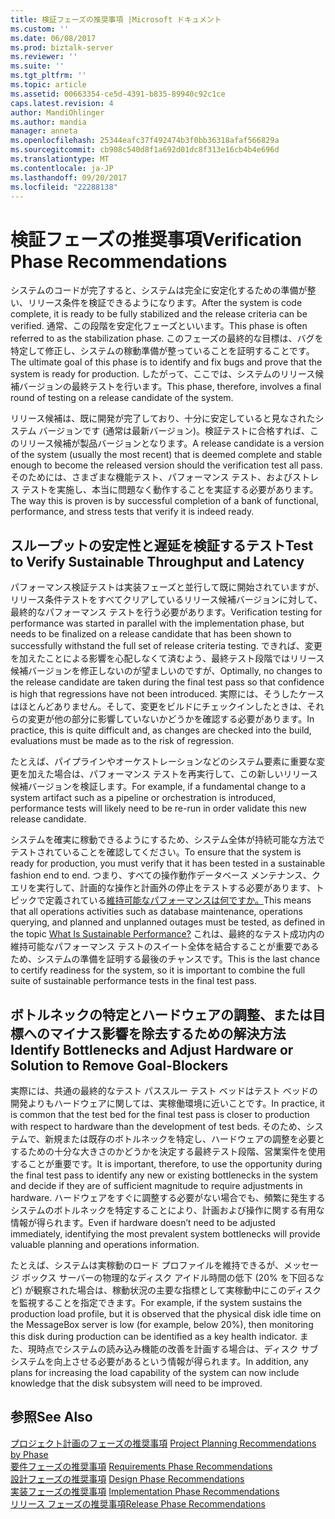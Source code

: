 ```yaml
---
title: 検証フェーズの推奨事項 |Microsoft ドキュメント
ms.custom: ''
ms.date: 06/08/2017
ms.prod: biztalk-server
ms.reviewer: ''
ms.suite: ''
ms.tgt_pltfrm: ''
ms.topic: article
ms.assetid: 00663354-ce5d-4391-b835-89940c92c1ce
caps.latest.revision: 4
author: MandiOhlinger
ms.author: mandia
manager: anneta
ms.openlocfilehash: 25344eafc37f492474b3f0bb36318afaf566829a
ms.sourcegitcommit: cb908c540d8f1a692d01dc8f313e16cb4b4e696d
ms.translationtype: MT
ms.contentlocale: ja-JP
ms.lasthandoff: 09/20/2017
ms.locfileid: "22288138"
---
```

# <a name="verification-phase-recommendations"></a><span data-ttu-id="c1e1b-102">検証フェーズの推奨事項</span><span class="sxs-lookup"><span data-stu-id="c1e1b-102">Verification Phase Recommendations</span></span>
<span data-ttu-id="c1e1b-103">システムのコードが完了すると、システムは完全に安定化するための準備が整い、リリース条件を検証できるようになります。</span><span class="sxs-lookup"><span data-stu-id="c1e1b-103">After the system is code complete, it is ready to be fully stabilized and the release criteria can be verified.</span></span> <span data-ttu-id="c1e1b-104">通常、この段階を安定化フェーズといいます。</span><span class="sxs-lookup"><span data-stu-id="c1e1b-104">This phase is often referred to as the stabilization phase.</span></span> <span data-ttu-id="c1e1b-105">このフェーズの最終的な目標は、バグを特定して修正し、システムの稼動準備が整っていることを証明することです。</span><span class="sxs-lookup"><span data-stu-id="c1e1b-105">The ultimate goal of this phase is to identify and fix bugs and prove that the system is ready for production.</span></span> <span data-ttu-id="c1e1b-106">したがって、ここでは、システムのリリース候補バージョンの最終テストを行います。</span><span class="sxs-lookup"><span data-stu-id="c1e1b-106">This phase, therefore, involves a final round of testing on a release candidate of the system.</span></span>  
  
 <span data-ttu-id="c1e1b-107">リリース候補は、既に開発が完了しており、十分に安定していると見なされたシステム バージョンです (通常は最新バージョン)。検証テストに合格すれば、このリリース候補が製品バージョンとなります。</span><span class="sxs-lookup"><span data-stu-id="c1e1b-107">A release candidate is a version of the system (usually the most recent) that is deemed complete and stable enough to become the released version should the verification test all pass.</span></span> <span data-ttu-id="c1e1b-108">そのためには、さまざまな機能テスト、パフォーマンス テスト、およびストレス テストを実施し、本当に問題なく動作することを実証する必要があります。</span><span class="sxs-lookup"><span data-stu-id="c1e1b-108">The way this is proven is by successful completion of a bank of functional, performance, and stress tests that verify it is indeed ready.</span></span>  
  
## <a name="test-to-verify-sustainable-throughput-and-latency"></a><span data-ttu-id="c1e1b-109">スループットの安定性と遅延を検証するテスト</span><span class="sxs-lookup"><span data-stu-id="c1e1b-109">Test to Verify Sustainable Throughput and Latency</span></span>  
 <span data-ttu-id="c1e1b-110">パフォーマンス検証テストは実装フェーズと並行して既に開始されていますが、リリース条件テストをすべてクリアしているリリース候補バージョンに対して、最終的なパフォーマンス テストを行う必要があります。</span><span class="sxs-lookup"><span data-stu-id="c1e1b-110">Verification testing for performance was started in parallel with the implementation phase, but needs to be finalized on a release candidate that has been shown to successfully withstand the full set of release criteria testing.</span></span> <span data-ttu-id="c1e1b-111">できれば、変更を加えたことによる影響を心配しなくて済むよう、最終テスト段階ではリリース候補バージョンを修正しないのが望ましいのですが、</span><span class="sxs-lookup"><span data-stu-id="c1e1b-111">Optimally, no changes to the release candidate are taken during the final test pass so that confidence is high that regressions have not been introduced.</span></span> <span data-ttu-id="c1e1b-112">実際には、そうしたケースはほとんどありません。そして、変更をビルドにチェックインしたときは、それらの変更が他の部分に影響していないかどうかを確認する必要があります。</span><span class="sxs-lookup"><span data-stu-id="c1e1b-112">In practice, this is quite difficult and, as changes are checked into the build, evaluations must be made as to the risk of regression.</span></span>  
  
 <span data-ttu-id="c1e1b-113">たとえば、パイプラインやオーケストレーションなどのシステム要素に重要な変更を加えた場合は、パフォーマンス テストを再実行して、この新しいリリース候補バージョンを検証します。</span><span class="sxs-lookup"><span data-stu-id="c1e1b-113">For example, if a fundamental change to a system artifact such as a pipeline or orchestration is introduced, performance tests will likely need to be re-run in order validate this new release candidate.</span></span>  
  
 <span data-ttu-id="c1e1b-114">システムを確実に稼動できるようにするため、システム全体が持続可能な方法でテストされていることを確認してください。</span><span class="sxs-lookup"><span data-stu-id="c1e1b-114">To ensure that the system is ready for production, you must verify that it has been tested in a sustainable fashion end to end.</span></span> <span data-ttu-id="c1e1b-115">つまり、すべての操作動作データベース メンテナンス、クエリを実行して、計画的な操作と計画外の停止をテストする必要があります、トピックで定義されている[維持可能なパフォーマンスは何ですか。](../core/what-is-sustainable-performance.md)</span><span class="sxs-lookup"><span data-stu-id="c1e1b-115">This means that all operations activities such as database maintenance, operations querying, and planned and unplanned outages must be tested, as defined in the topic [What Is Sustainable Performance?](../core/what-is-sustainable-performance.md)</span></span> <span data-ttu-id="c1e1b-116">これは、最終的なテスト成功内の維持可能なパフォーマンス テストのスイート全体を結合することが重要であるため、システムの準備を証明する最後のチャンスです。</span><span class="sxs-lookup"><span data-stu-id="c1e1b-116">This is the last chance to certify readiness for the system, so it is important to combine the full suite of sustainable performance tests in the final test pass.</span></span>  
  
## <a name="identify-bottlenecks-and-adjust-hardware-or-solution-to-remove-goal-blockers"></a><span data-ttu-id="c1e1b-117">ボトルネックの特定とハードウェアの調整、または目標へのマイナス影響を除去するための解決方法</span><span class="sxs-lookup"><span data-stu-id="c1e1b-117">Identify Bottlenecks and Adjust Hardware or Solution to Remove Goal-Blockers</span></span>  
 <span data-ttu-id="c1e1b-118">実際には、共通の最終的なテスト パススルー テスト ベッドはテスト ベッドの開発よりもハードウェアに関しては、実稼働環境に近いことです。</span><span class="sxs-lookup"><span data-stu-id="c1e1b-118">In practice, it is common that the test bed for the final test pass is closer to production with respect to hardware than the development of test beds.</span></span>  <span data-ttu-id="c1e1b-119">そのため、システムで、新規または既存のボトルネックを特定し、ハードウェアの調整を必要とするための十分な大きさのかどうかを決定する最終テスト段階、営業案件を使用することが重要です。</span><span class="sxs-lookup"><span data-stu-id="c1e1b-119">It is important, therefore, to use the opportunity during the final test pass to identify any new or existing bottlenecks in the system and decide if they are of sufficient magnitude to require adjustments in hardware.</span></span> <span data-ttu-id="c1e1b-120">ハードウェアをすぐに調整する必要がない場合でも、頻繁に発生するシステムのボトルネックを特定することにより、計画および操作に関する有用な情報が得られます。</span><span class="sxs-lookup"><span data-stu-id="c1e1b-120">Even if hardware doesn’t need to be adjusted immediately, identifying the most prevalent system bottlenecks will provide valuable planning and operations information.</span></span>  
  
 <span data-ttu-id="c1e1b-121">たとえば、システムは実稼動のロード プロファイルを維持できるが、メッセージ ボックス サーバーの物理的なディスク アイドル時間の低下 (20% を下回るなど) が観察された場合は、稼動状況の主要な指標として実稼動中にこのディスクを監視することを指定できます。</span><span class="sxs-lookup"><span data-stu-id="c1e1b-121">For example, if the system sustains the production load profile, but it is observed that the physical disk idle time on the MessageBox server is low (for example, below 20%), then monitoring this disk during production can be identified as a key health indicator.</span></span> <span data-ttu-id="c1e1b-122">また、現時点でシステムの読み込み機能の改善を計画する場合は、ディスク サブシステムを向上させる必要があるという情報が得られます。</span><span class="sxs-lookup"><span data-stu-id="c1e1b-122">In addition, any plans for increasing the load capability of the system can now include knowledge that the disk subsystem will need to be improved.</span></span>  
  
## <a name="see-also"></a><span data-ttu-id="c1e1b-123">参照</span><span class="sxs-lookup"><span data-stu-id="c1e1b-123">See Also</span></span>  
 <span data-ttu-id="c1e1b-124">[プロジェクト計画のフェーズの推奨事項](../core/project-planning-recommendations-by-phase.md) </span><span class="sxs-lookup"><span data-stu-id="c1e1b-124">[Project Planning Recommendations by Phase](../core/project-planning-recommendations-by-phase.md) </span></span>  
 <span data-ttu-id="c1e1b-125">[要件フェーズの推奨事項](../core/requirements-phase-recommendations.md) </span><span class="sxs-lookup"><span data-stu-id="c1e1b-125">[Requirements Phase Recommendations](../core/requirements-phase-recommendations.md) </span></span>  
 <span data-ttu-id="c1e1b-126">[設計フェーズの推奨事項](../core/design-phase-recommendations.md) </span><span class="sxs-lookup"><span data-stu-id="c1e1b-126">[Design Phase Recommendations](../core/design-phase-recommendations.md) </span></span>  
 <span data-ttu-id="c1e1b-127">[実装フェーズの推奨事項](../core/implementation-phase-recommendations.md) </span><span class="sxs-lookup"><span data-stu-id="c1e1b-127">[Implementation Phase Recommendations](../core/implementation-phase-recommendations.md) </span></span>  
 [<span data-ttu-id="c1e1b-128">リリース フェーズの推奨事項</span><span class="sxs-lookup"><span data-stu-id="c1e1b-128">Release Phase Recommendations</span></span>](../core/release-phase-recommendations.md)